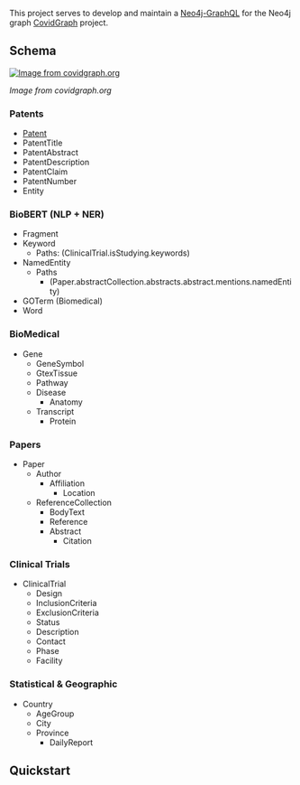 This project serves to develop and maintain a [Neo4j-GraphQL](https://grandstack.io/docs/neo4j-graphql-js) for the Neo4j graph [CovidGraph](https://covidgraph.org/) project. 

## Schema

[![Image from covidgraph.org](https://covidgraph.org/img/content-img/Schema_v1.1_no_logo.png)](http://www.youtube.com/watch?v=1JLs166lPcA 'Image from covidgraph.org')

_Image from covidgraph.org_

### Patents
  * [Patent](https://github.com/Covid19-GraphQL/covid-graph-graphql/blob/5f3d1da4fffe6bc6982f52caa73bfb463df72621/api/src/schemas/Patents/typeDefs/Patent.js#L5)
  * PatentTitle
  * PatentAbstract
  * PatentDescription
  * PatentClaim
  * PatentNumber
  * Entity

### BioBERT (NLP + NER)
  * Fragment
  * Keyword
    * Paths: (ClinicalTrial.isStudying.keywords)
  * NamedEntity 
    * Paths
      * (Paper.abstractCollection.abstracts.abstract.mentions.namedEntity)
  * GOTerm (Biomedical)
  * Word

### BioMedical
  * Gene
    * GeneSymbol
    * GtexTissue
    * Pathway
    * Disease
      * Anatomy
    * Transcript
      * Protein

### Papers
  * Paper
    * Author
      * Affiliation
        * Location
    * ReferenceCollection
      * BodyText
      * Reference
      * Abstract
        * Citation

### Clinical Trials
  * ClinicalTrial
    * Design
    * InclusionCriteria
    * ExclusionCriteria
    * Status
    * Description
    * Contact
    * Phase
    * Facility

### Statistical & Geographic
  * Country
    * AgeGroup
    * City
    * Province
      * DailyReport

## Quickstart
